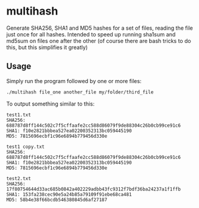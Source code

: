 # multihash
Generate SHA256, SHA1 and MD5 hashes for a set of files, reading the file just once for all hashes. Intended to speed up running sha1sum and md5sum on files one after the other (of course there are bash tricks to do this, but this simplifies it greatly)

## Usage
Simply run the program followed by one or more files:
```bash
./multihash file_one another_file my/folder/third_file
```

To output something similar to this:
```
test1.txt
SHA256: 688787d8ff144c502c7f5cffaafe2cc588d86079f9de88304c26b0cb99ce91c6
SHA1: f10e2821bbbea527ea02200352313bc059445190
MD5: 7815696ecbf1c96e6894b779456d330e

test1 copy.txt
SHA256: 688787d8ff144c502c7f5cffaafe2cc588d86079f9de88304c26b0cb99ce91c6
SHA1: f10e2821bbbea527ea02200352313bc059445190
MD5: 7815696ecbf1c96e6894b779456d330e

test2.txt
SHA256: 17f80754644d33ac685b0842a402229adbb43fc9312f7bdf36ba24237a1f1ffb
SHA1: 153fa238cec90e5a24b85a79109f91ebe68ca481
MD5: 58b4e38f66bcdb546380845d6af27187

```